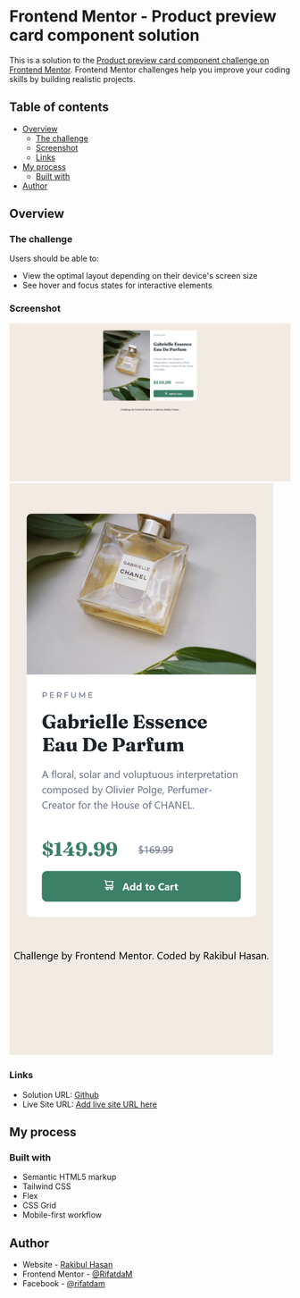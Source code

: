 # Frontend Mentor - Product preview card component solution

This is a solution to the [Product preview card component challenge on Frontend Mentor](https://www.frontendmentor.io/challenges/product-preview-card-component-GO7UmttRfa). Frontend Mentor challenges help you improve your coding skills by building realistic projects. 

## Table of contents

- [Overview](#overview)
  - [The challenge](#the-challenge)
  - [Screenshot](#screenshot)
  - [Links](#links)
- [My process](#my-process)
  - [Built with](#built-with)
- [Author](#author)



## Overview

### The challenge

Users should be able to:

- View the optimal layout depending on their device's screen size
- See hover and focus states for interactive elements

### Screenshot

![](./finish/desktop.png)
![](./finish/mobile.png)



### Links

- Solution URL: [Github](https://github.com/RifatdaM/product-preview-card-component)
- Live Site URL: [Add live site URL here](https://your-live-site-url.com)

## My process

### Built with

- Semantic HTML5 markup
- Tailwind CSS
- Flex
- CSS Grid
- Mobile-first workflow

## Author

- Website - [Rakibul Hasan](https://portfolio-rhr.vercel.app/)
- Frontend Mentor - [@RifatdaM](https://www.frontendmentor.io/profile/RifatdaM)
- Facebook - [@rifatdam](https://www.facebook.com/rifatdam/)

